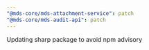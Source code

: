 ```yaml
---
"@mds-core/mds-attachment-service": patch
"@mds-core/mds-audit-api": patch
---
```


Updating sharp package to avoid npm advisory
